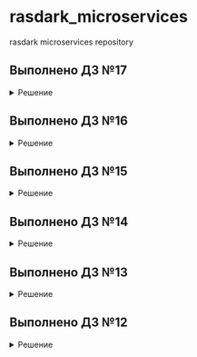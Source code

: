 # rasdark_microservices

rasdark microservices repository

## Выполнено ДЗ №17

<details>
  <summary>Решение</summary>

- [x] Основное ДЗ
- [x] Дополнительное ДЗ

## В процессе сделано

- Всё по методичке
- Все дополнительные задания

## Как проверить

Создаём инстанс

```bash
yc compute instance create   --name logging   --memory=6   --zone ru-central1-a   --network-interface subnet-name=default-ru-central1-a,nat-ip-version=ipv4   --create-boot-disk image-folder-id=standard-images,image-family=ubuntu-1804-lts,size=15   --ssh-key ~/.ssh/appuser.pub
```

Создаём докер-машин

```bash
docker-machine create   --driver generic   --generic-ip-address=130.193.49.159   --generic-ssh-user yc-user   --generic-ssh-key ~/.ssh/appuser   logging
```

Подключаемся

```bash
eval $(docker-machine env docker-host)
```

Выполняем всё по методичке. Доходим удивительного опыта траблшутинга с помощью системы логирования и зипкина.

Собираем образы контейнеров с багованным кодом, правим docker_build скрипт (тегируем bugged), поднимаем новые контейнеры с приложением.

Идём на основную страничку - ок. Идём в любой пост - видим что описанная проблема реальна. Проваливаемся в зипкин и..

![ci-1](./logging/images/logging-1.png)

Видим реальную задержку, видим в каком контейнере (post), видим эндпоинт (/post) и зипкин спан нэйм (db_find_single_post).

Открываем основной код post-py (post_app.py), ищем по зипкин спан нейм, всматриваемся в код и видим, что какой-то молодец установил задержку в 3 сек с помощью sleep.

Убираем строчку (или камментим), пересобираем образ контейнера post, поднимаем контейнер, пытаемся воспроизвести баг - а его больше нет =)
</details>

## Выполнено ДЗ №16

<details>
  <summary>Решение</summary>

- [x] Основное ДЗ
- [x] Дополнительное ДЗ

## В процессе сделано

- Всё по методичке
- Все дополнительные задания

## Как проверить

Создаём инстанс

```bash
yc compute instance create   --name docker-host   --memory=8   --zone ru-central1-a   --network-interface subnet-name=default-ru-central1-a,nat-ip-version=ipv4   --create-boot-disk image-folder-id=standard-images,image-family=ubuntu-1804-lts,size=50   --ssh-key ~/.ssh/appuser.pub
```

Создаём докер-машин

```bash
docker-machine create   --driver generic   --generic-ip-address=51.250.10.50   --generic-ssh-user yc-user   --generic-ssh-key ~/.ssh/appuser   docker-host
```

Подключаемся

```bash
eval $(docker-machine env docker-host)
```

Собираем образы, пушим в хаб, запускаем докеры

```bash
cd monitoring && make
```

</details>

## Выполнено ДЗ №15

<details>
  <summary>Решение</summary>

- [x] Основное ДЗ
- [x] Дополнительное ДЗ

## В процессе сделано

- Все по методичке

## Возникшие проблемы

В процессе работы возникла только одна проблема: не хватка памяти при запуске теста в раннере.
Решение: пересоздать инстанс в облаке с 8Гб ОЗУ.

## Как проверить

Создаем инстанс

```bash
yc compute instance create   --name gitlab-host   --memory=8   --zone ru-central1-a   --network-interface subnet-name=default-ru-central1-a,nat-ip-version=ipv4   --create-boot-disk image-folder-id=standard-images,image-family=ubuntu-1804-lts,size=50   --ssh-key ~/.ssh/appuser.pub
```

Правим инвентори

Разворачиваем GitLab

```bash
cd gitlab-ci/ansible && ansible-playbook gitlab_prepare.yml
```

Ждём пару-тройку минут. Идём по урлу http://внешний_адрес_инстанса - ГитЛаб работает.

Ищём рутовй пароль гитлаба, вариантов несколько, самый простой, в лоб:

```bash
ssh -i ~/.ssh/appuser yc-user@178.154.203.135 sudo grep -i "password:" /srv/gitlab/config/initial_root_password
```

Логинимся в гитлаб, отключаем регистрацию, ищем токен регистрации раннера.

Создаём контейнер с раннером и регистрируем в гитлабе.

```bash
ansible-playbook -e 'GITLAB_TOKEN="GR1348941BHDrqFq_t8zrTJ2P3jsq"' gitlab_runner.yml
```

![runner](./gitlab-ci/images/runner.png)

Сразу добавляем интеграцию со слак: зовём webhook integration, получаем вебхук урл, вгоняем в настройки в гитлаб интегрейшен, жмякаем кнопки на что тригерриться гитлабу, сохраняем.

Работу моего веб-хука посмотреть можно тут: [C03KQ35UW4A](https://devops-team-otus.slack.com/archives/)

![ci-1](./gitlab-ci/images/ci-1.png)
![ci-3](./gitlab-ci/images/ci-3.png)
![envs](./gitlab-ci/images/envs.png)

</details>

## Выполнено ДЗ №14

<details>
  <summary>Решение</summary>

- [x] Основное ДЗ
- [x] Дополнительное ДЗ: docker-compose.override

## В процессе сделано

- Разобрался с работой сетей в докере
- Работа с docker-compose
- docker-compose.override

### Docker Compose

Параметризация осуществляется путем создания из .env.example - .env с заполнением переменных.

Имя проекта формируется из имени корневой папки для docker-compose.yml (src). Переопределить можно
2мя способами:

```bash
docker-compose -p Имя-проекта up -d
```

Задание переменной COMPOSE_PROJECT_NAME в .env

### Docker-compose.override

Чтобы не тащить каталоги проекта на docker-host, сборку сделал на localhost.

</details>

## Выполнено ДЗ №13

<details>
  <summary>Решение</summary>

- [x] Основное ДЗ
- [x] Дополнительное ДЗ: переопределение сетевых алиасов и запуск контейнеров с передачей переменных окружения
- [x] Дополнительное ДЗ: оптимизация образов с использованием в качестве базового alpine

## В процессе сделано

- Подготовка docker-host.
  Так как в предыдущем ДЗ работали с packer (который в процессе работы создаёт сеть), сети все
  удалили. Поэтому сперва создадим их:

  ```shell
  yc vpc network create default --description "Default network"
  yc vpc subnet create default-ru-central1-a --zone ru-central1-a --network-name default --range 10.121.0.0/24
  ```

  Создадим инстанс в Ya.Cloud

  ```shell
  yc compute instance create \
    --name docker-host \
    --zone ru-central1-a \
    --network-interface subnet-name=default-ru-central1-a,nat-ip-version=ipv4 \
    --create-boot-disk image-folder-id=standard-images,image-family=ubuntu-1804-lts,size=15 \
    --ssh-key ~/.ssh/appuser.pub
  ```

  Затем я столкнулся с проблемой при добавлении хоста в docker-machine (отуствие **netstat** на хосте).
  Которая решается просто:

  ```shell
  ssh -i ~/.ssh/appuser yc-user@51.250.78.165 'sudo apt install net-tools'
  ```

  После этого с docker-machine всё хорошо =)

  ```shell
  docker-machine create \
    --driver generic \
    --generic-ip-address=51.250.78.165 \
    --generic-ssh-user yc-user \
    --generic-ssh-key ~/.ssh/appuser \
    docker-host
  ```

- Подготовка исходников микросервисов, подготовка и сборка докер-образов.

  На этом этапе столкнулся с проблемой:
  При попытке собрать образ сервиса post-py словил ошибку установки модуля MarkupSafe.
  Ошибка решилась просто добавлением шага обновление pip в докер-файле (древниве версии pip не умеют в Python-Requires метаданные)

- Создание сети, запуск контейнеров в указанной сети. Проверка работы приложения
- Задание с * (переопределение сетевых алиасов и запуск контейнеров с передачей переменных окружения)

```shell
docker run -d --network=reddit --network-alias=my_post_db --network-alias=my_comment_db mongo:latest

docker run -d --network=reddit --network-alias=my_post --env POST_DATABASE_HOST=my_post_db rasdark/post:1.0
docker run -d --network=reddit --network-alias=my_comment --env COMMENT_DATABASE_HOST=my_comment_db  rasdark/comment:1.0
docker run -d --network=reddit -p 9292:9292 --env POST_SERVICE_HOST=my_post --env COMMENT_SERVICE_HOST=my_comment rasdark/ui:1.0
```

- Оптимизация образа сервиса ui с использованием в качестве базового образа - ubuntu:16

  Результат:

  ```shell
  REPOSITORY        TAG            IMAGE ID       CREATED          SIZE
  rasdark/ui        2.0            35c85db41635   17 seconds ago   464MB
  rasdark/ui        1.0            b7c473ac91ba   17 minutes ago   771MB
  ```

- Задание с *: оптимизация образов с использованием в качестве базового alpine

  Результат UI:

  ```shell
  REPOSITORY        TAG            IMAGE ID       CREATED          SIZE
  rasdark/ui        3.0            3741e0adbefc   5 seconds ago    266MB
  rasdark/ui        2.0            35c85db41635   11 minutes ago   464MB
  rasdark/ui        1.0            b7c473ac91ba   28 minutes ago   771MB
  ```

  Результат COMMENT:

  ```shell
  REPOSITORY        TAG            IMAGE ID       CREATED          SIZE
  rasdark/comment   2.0            7fde219e1bfb   11 seconds ago   263MB
  rasdark/comment   1.0            21dae36d6770   35 minutes ago   769MB
  ```

  С сервисом POST-PY накладочка =) В методичке уже был оптимизированный образ на базе alpine

  Итого:

  ```shell
  CONTAINER ID   IMAGE                 COMMAND                  CREATED         STATUS         PORTS            NAMES
  1767fa65cb7f   rasdark/comment:2.0   "puma"                   3 seconds ago   Up 1 second                       lucid_lumiere
  b2f46f7beb32   rasdark/ui:3.0        "puma"                   5 minutes ago   Up 4 minutes   0.0.0.0:9292->9292/tcp, :::9292->9292/tcp   loving_ritchie
  72eeb0576601   rasdark/post:1.0      "python3 post_app.py"    5 minutes ago   Up 5 minutes                       agitated_jepsen
  9b50aa8faadb   mongo:latest          "docker-entrypoint.s…"   5 minutes ago   Up 5 minutes   27017/tcp           mystifying_fermi
  ```

- Создание тома, подключение тома к контейнеру с монгой, проверка работы приложения в целом (с остановкой контейнера с базой)

</details>

## Выполнено ДЗ №12

<details>
  <summary>Решение</summary>

- [x] Основное ДЗ
- [x] Дополнительное ДЗ: сказ о разнице между образом и контейнером
- [x] Дополнительное ДЗ: инфраструктура приложения с помощью packer, terraform, ansible

### В процессе сделано

- Установка, настройка, работа с docker, docker-machine
- Настройка docker-machine для работы с докером внутри виртуалки в Яндекс.Облако
- Сборка образа на хосте в Облаке
- Работа с Docker Hub (регистрация, пуш, пул в локальную среду для проверки)
- Разработана инфраструктура приложения с помощью packer, terraform, ansible

### Задания с *

Разница между образом и контейнером описана в файле docker-1.log

Инфраструктура подготовлена в **infra/**

Для проверки работы инфраструктуры необходимо:

- Создать базовый образ с установленным докером с помощью packer.

```shell
cd infra/packer
packer build -var-file=variables.json docker.json
```

- Указать необходимое число инстансов в terraform.tfvars (переменная instance_count)
- Подготовить инстансы с помощью terraform

```shell
cd ../terraform
terraform apply
```

- Задеплоить приложение с помощью ansible

```shell
cd ../ansible
ansible-playbook playbooks/docker_run.yml
```
</details>
